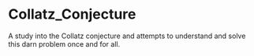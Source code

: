 # Collatz_Conjecture
A study into the Collatz conjecture and attempts to understand and solve this darn problem once and for all.